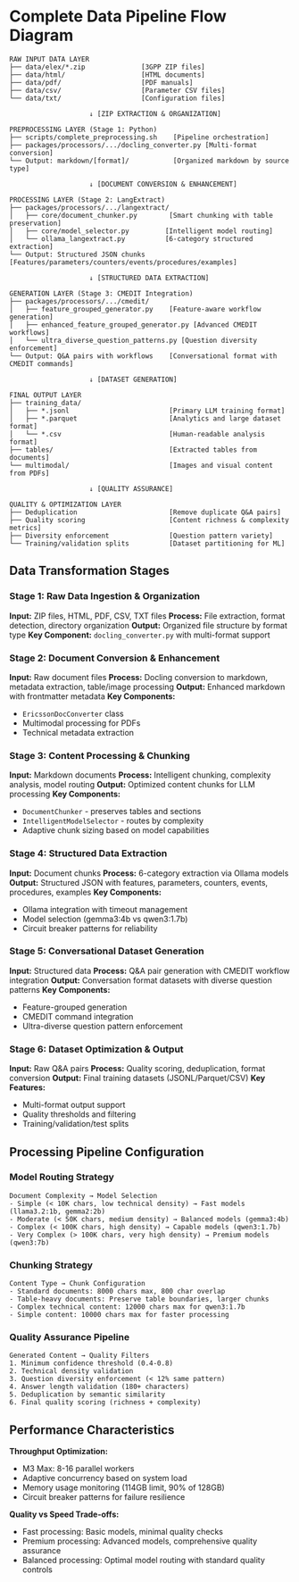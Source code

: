 # Complete Data Pipeline Flow Diagram

```
RAW INPUT DATA LAYER
├── data/elex/*.zip              [3GPP ZIP files]
├── data/html/                   [HTML documents] 
├── data/pdf/                    [PDF manuals]
├── data/csv/                    [Parameter CSV files]
└── data/txt/                    [Configuration files]

                    ↓ [ZIP EXTRACTION & ORGANIZATION]

PREPROCESSING LAYER (Stage 1: Python)
├── scripts/complete_preprocessing.sh    [Pipeline orchestration]
├── packages/processors/.../docling_converter.py [Multi-format conversion]
└── Output: markdown/[format]/           [Organized markdown by source type]

                    ↓ [DOCUMENT CONVERSION & ENHANCEMENT]

PROCESSING LAYER (Stage 2: LangExtract)
├── packages/processors/.../langextract/
│   ├── core/document_chunker.py        [Smart chunking with table preservation]
│   ├── core/model_selector.py         [Intelligent model routing]
│   └── ollama_langextract.py          [6-category structured extraction]
└── Output: Structured JSON chunks      [Features/parameters/counters/events/procedures/examples]

                    ↓ [STRUCTURED DATA EXTRACTION]

GENERATION LAYER (Stage 3: CMEDIT Integration)
├── packages/processors/.../cmedit/
│   ├── feature_grouped_generator.py    [Feature-aware workflow generation]
│   ├── enhanced_feature_grouped_generator.py [Advanced CMEDIT workflows]
│   └── ultra_diverse_question_patterns.py [Question diversity enforcement]
└── Output: Q&A pairs with workflows    [Conversational format with CMEDIT commands]

                    ↓ [DATASET GENERATION]

FINAL OUTPUT LAYER
├── training_data/
│   ├── *.jsonl                         [Primary LLM training format]
│   ├── *.parquet                       [Analytics and large dataset format]
│   └── *.csv                           [Human-readable analysis format]
├── tables/                             [Extracted tables from documents]
└── multimodal/                         [Images and visual content from PDFs]

                    ↓ [QUALITY ASSURANCE]

QUALITY & OPTIMIZATION LAYER
├── Deduplication                       [Remove duplicate Q&A pairs]
├── Quality scoring                     [Content richness & complexity metrics]
├── Diversity enforcement               [Question pattern variety]
└── Training/validation splits          [Dataset partitioning for ML]
```

## Data Transformation Stages

### Stage 1: Raw Data Ingestion & Organization
**Input:** ZIP files, HTML, PDF, CSV, TXT files
**Process:** File extraction, format detection, directory organization
**Output:** Organized file structure by format type
**Key Component:** `docling_converter.py` with multi-format support

### Stage 2: Document Conversion & Enhancement  
**Input:** Raw document files
**Process:** Docling conversion to markdown, metadata extraction, table/image processing
**Output:** Enhanced markdown with frontmatter metadata
**Key Components:** 
- `EricssonDocConverter` class
- Multimodal processing for PDFs
- Technical metadata extraction

### Stage 3: Content Processing & Chunking
**Input:** Markdown documents
**Process:** Intelligent chunking, complexity analysis, model routing
**Output:** Optimized content chunks for LLM processing
**Key Components:**
- `DocumentChunker` - preserves tables and sections
- `IntelligentModelSelector` - routes by complexity
- Adaptive chunk sizing based on model capabilities

### Stage 4: Structured Data Extraction
**Input:** Document chunks
**Process:** 6-category extraction via Ollama models
**Output:** Structured JSON with features, parameters, counters, events, procedures, examples
**Key Components:**
- Ollama integration with timeout management
- Model selection (gemma3:4b vs qwen3:1.7b)
- Circuit breaker patterns for reliability

### Stage 5: Conversational Dataset Generation
**Input:** Structured data
**Process:** Q&A pair generation with CMEDIT workflow integration
**Output:** Conversation format datasets with diverse question patterns
**Key Components:**
- Feature-grouped generation
- CMEDIT command integration
- Ultra-diverse question pattern enforcement

### Stage 6: Dataset Optimization & Output
**Input:** Raw Q&A pairs
**Process:** Quality scoring, deduplication, format conversion
**Output:** Final training datasets (JSONL/Parquet/CSV)
**Key Features:**
- Multi-format output support
- Quality thresholds and filtering
- Training/validation/test splits

## Processing Pipeline Configuration

### Model Routing Strategy
```
Document Complexity → Model Selection
- Simple (< 10K chars, low technical density) → Fast models (llama3.2:1b, gemma2:2b)
- Moderate (< 50K chars, medium density) → Balanced models (gemma3:4b) 
- Complex (< 100K chars, high density) → Capable models (qwen3:1.7b)
- Very Complex (> 100K chars, very high density) → Premium models (qwen3:7b)
```

### Chunking Strategy
```
Content Type → Chunk Configuration
- Standard documents: 8000 chars max, 800 char overlap
- Table-heavy documents: Preserve table boundaries, larger chunks
- Complex technical content: 12000 chars max for qwen3:1.7b
- Simple content: 10000 chars max for faster processing
```

### Quality Assurance Pipeline
```
Generated Content → Quality Filters
1. Minimum confidence threshold (0.4-0.8)
2. Technical density validation
3. Question diversity enforcement (< 12% same pattern)
4. Answer length validation (180+ characters)
5. Deduplication by semantic similarity
6. Final quality scoring (richness + complexity)
```

## Performance Characteristics

**Throughput Optimization:**
- M3 Max: 8-16 parallel workers
- Adaptive concurrency based on system load
- Memory usage monitoring (114GB limit, 90% of 128GB)
- Circuit breaker patterns for failure resilience

**Quality vs Speed Trade-offs:**
- Fast processing: Basic models, minimal quality checks
- Premium processing: Advanced models, comprehensive quality assurance
- Balanced processing: Optimal model routing with standard quality controls